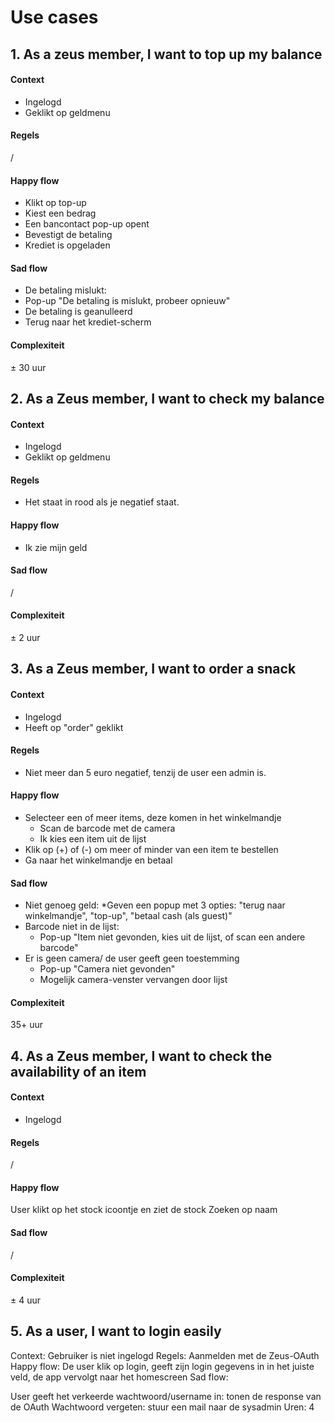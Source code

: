 # Use cases

## 1. As a zeus member, I want to top up my balance

#### Context
* Ingelogd
* Geklikt op geldmenu

#### Regels
/

#### Happy flow
* Klikt op top-up
* Kiest een bedrag
* Een bancontact pop-up opent
* Bevestigt de betaling
* Krediet is opgeladen

#### Sad flow
* De betaling mislukt:
* Pop-up "De betaling is mislukt, probeer opnieuw"
* De betaling is geanulleerd
* Terug naar het krediet-scherm

#### Complexiteit
± 30 uur

## 2. As a Zeus member, I want to check my balance

#### Context
* Ingelogd
* Geklikt op geldmenu

#### Regels
* Het staat in rood als je negatief staat.

#### Happy flow 
* Ik zie mijn geld

#### Sad flow
/

#### Complexiteit
± 2 uur

## 3. As a Zeus member, I want to order a snack

#### Context 
* Ingelogd
* Heeft op "order" geklikt

#### Regels
* Niet meer dan 5 euro negatief, tenzij de user een admin is.

#### Happy flow
* Selecteer een of meer items, deze komen in het winkelmandje
  * Scan de barcode met de camera
  * Ik kies een item uit de lijst
* Klik op (+) of (-) om meer of minder van een item te bestellen
* Ga naar het winkelmandje en betaal

#### Sad flow
* Niet genoeg geld:
  *Geven een popup met 3 opties: "terug naar winkelmandje", "top-up", "betaal cash (als guest)"
* Barcode niet in de lijst:
  * Pop-up "Item niet gevonden, kies uit de lijst, of scan een andere barcode"
* Er is geen camera/ de user geeft geen toestemming
  * Pop-up "Camera niet gevonden"
  * Mogelijk camera-venster vervangen door lijst

#### Complexiteit
35+ uur

## 4. As a Zeus member, I want to check the availability of an item

#### Context
* Ingelogd

#### Regels
/

#### Happy flow

User klikt op het stock icoontje en ziet de stock
Zoeken op naam

#### Sad flow 
/

#### Complexiteit
± 4 uur

## 5. As a user, I want to login easily
Context: Gebruiker is niet ingelogd
Regels: Aanmelden met de Zeus-OAuth
Happy flow: De user klik op login, geeft zijn login gegevens in in het juiste veld, de app vervolgt naar het homescreen
Sad flow:

User geeft het verkeerde wachtwoord/username in: tonen de response van de OAuth
Wachtwoord vergeten: stuur een mail naar de sysadmin
Uren: 4
